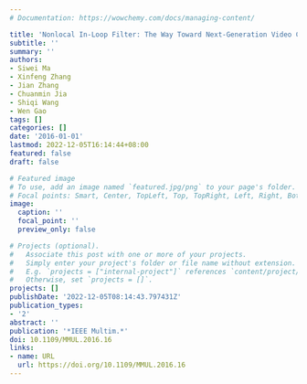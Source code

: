 ```yaml
---
# Documentation: https://wowchemy.com/docs/managing-content/

title: 'Nonlocal In-Loop Filter: The Way Toward Next-Generation Video Coding?'
subtitle: ''
summary: ''
authors:
- Siwei Ma
- Xinfeng Zhang
- Jian Zhang
- Chuanmin Jia
- Shiqi Wang
- Wen Gao
tags: []
categories: []
date: '2016-01-01'
lastmod: 2022-12-05T16:14:44+08:00
featured: false
draft: false

# Featured image
# To use, add an image named `featured.jpg/png` to your page's folder.
# Focal points: Smart, Center, TopLeft, Top, TopRight, Left, Right, BottomLeft, Bottom, BottomRight.
image:
  caption: ''
  focal_point: ''
  preview_only: false

# Projects (optional).
#   Associate this post with one or more of your projects.
#   Simply enter your project's folder or file name without extension.
#   E.g. `projects = ["internal-project"]` references `content/project/deep-learning/index.md`.
#   Otherwise, set `projects = []`.
projects: []
publishDate: '2022-12-05T08:14:43.797431Z'
publication_types:
- '2'
abstract: ''
publication: '*IEEE Multim.*'
doi: 10.1109/MMUL.2016.16
links:
- name: URL
  url: https://doi.org/10.1109/MMUL.2016.16
---
```

